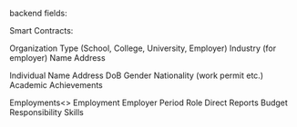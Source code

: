 backend fields:

Smart Contracts:

Organization
  Type (School, College, University, Employer)
  Industry (for employer)
  Name
  Address

Individual
  Name
  Address
  DoB
  Gender
  Nationality (work permit etc.) 
  Academic Achievements

  Employments<>
  Employment
    Employer
    Period
    Role
    Direct Reports
    Budget Responsibility
    Skills
